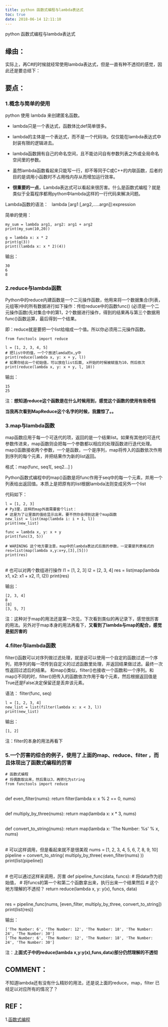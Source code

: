 ```yaml
---
title: python 函数式编程与lambda表达式
toc: true
date: 2018-06-14 12:11:10
---
```

python 函数式编程与lambda表达式

## 缘由：


实际上，再C#的时候就经常使用lambda表达式，但是一直有种不透彻的感觉，因此还是要总结下：


## 要点：




### 1.概念与简单的使用


















python 使用 lambda 来创建匿名函数。




  * lambda只是一个表达式，函数体比def简单很多。

  * lambda的主体是一个表达式，而不是一个代码块。仅仅能在lambda表达式中封装有限的逻辑进去。

  * lambda函数拥有自己的命名空间，且不能访问自有参数列表之外或全局命名空间里的参数。

  * 虽然lambda函数看起来只能写一行，却不等同于C或C++的内联函数，后者的目的是调用小函数时不占用栈内存从而增加运行效率。

  * **很重要的一点**，Lambda表达式可以看起来很厉害。什么是函数式编程？就是类似于全篇程序都用python中lambda这样的一行代码来解决问题。


Lambda函数的语法：   lambda [arg1 [,arg2,.....argn]]:expression

简单的使用：


















    my_sum = lambda arg1, arg2: arg1 + arg2
    print(my_sum(10,20))
    
    g = lambda x: x * 2
    print(g(3))
    print((lambda x: x * 2)(4))


输出：


    30
    6
    8




### 2.reduce与lambda函数


Python中的reduce内建函数是一个二元操作函数，他用来将一个数据集合(列表，元组等)中的所有数据进行如下操作：传给reduce中的函数func() (必须是一个二元操作函数)先对集合中的第1，2个数据进行操作，得到的结果再与第三个数据用func()函数运算，最后得到一个结果。

即：reduce就是要把一个list给缩成一个值。所以你必须用二元操作函数。


    from functools import reduce
    
    l = [1, 2, 3, 4, 5]
    # 把list中的值，一个个放进lamda的x,y中
    print(reduce(lambda x, y: x + y, l))
    # 如果你给出一个初始值，可以放在list后面, x开始的时候被赋值为10，然后依次
    print(reduce(lambda x, y: x + y, l, 10))


输出：


    15
    25


注：**想知道reduce这个函数是在什么时候用到，感觉这个函数的使用有些奇怪**

**当我再次看到MapReduce这个名字的时候，我震惊了。。**


### 3.map与lambda函数


map函数应用于每一个可迭代的项，返回的是一个结果list。如果有其他的可迭代参数传进来，map函数则会把每一个参数都以相应的处理函数进行迭代处理。map()函数接收两个参数，一个是函数，一个是序列，map将传入的函数依次作用到序列的每个元素，并把结果作为新的list返回。

格式：map(func, seq1[, seq2...] )

Python函数式编程中的map()函数是将func作用于seq中的每一个元素，并用一个列表给出返回值。本质上是把原有的list根据lambda法则变成另外一个list

代码如下：


    l = [1, 2, 3]
    # Py3里，这样的map外面需要套个list：
    # 这是为了让里面的值给显示出来，要不然你会得到这是个map函数
    new_list = list(map(lambda i: i + 1, l))
    print(new_list)
    
    func = lambda x, y: x + y
    print(func(3, 5))
    
    # WARINING 这个地方要注意，map中的lambda表达式后面的参数，一定要是列表格式的
    res=list(map(lambda x,y:x+y,[3],[5]))
    print(res)


​    
    # 也可以对两个数组进行操作
    l1 = [1, 2, 3]
    l2 = [2, 3, 4]
    res = list(map(lambda x1, x2: x1 + x2, l1, l2))
    print(res)



输出：


    [2, 3, 4]
    8
    [8]
    [3, 5, 7]


注：这种对于map的用法还是第一次见，下次看到类似的再记录下，感觉很厉害的用法。另外对于map本身的用法再看下，**又看到了lambda与map的配合，感觉是挺厉害的**


### 4.filter与lambda函数


filter()函数可以对序列做过滤处理，就是说可以使用一个自定的函数过滤一个序列，把序列的每一项传到自定义的过滤函数里处理，并返回结果做过滤。最终一次性返回过滤后的结果。 和map()类似，filter()也接收一个函数和一个序列。和map()不同的时，filter()把传入的函数依次作用于每个元素，然后根据返回值是True还是False决定保留还是丢弃该元素。

语法： filter(func, seq)


    l = [1, 2, 3, 4]
    new_list = list(filter(lambda x: x < 3, l))
    print(new_list)


输出：


    [1, 2]


注：filter的本身的用法再看下


### 5.一个厉害的综合的例子，使用了上面的map、reduce、filter ，而且体现出了函数式编程的厉害




    # 函数式编程
    # 将偶数取出来，然后乘以3，再转化为string
    from functools import reduce


​    
    def even_filter(nums):
        return filter(lambda x: x % 2 == 0, nums)


​    
    def multiply_by_three(nums):
        return map(lambda x: x * 3, nums)


​    
    def convert_to_string(nums):
        return map(lambda x: 'The Number: %s' % x, nums)


​    
    # 可以这样调用，但是看起来就不是很美观
    nums = [1, 2, 3, 4, 5, 6, 7, 8, 9, 10]
    pipeline = convert_to_string(
        multiply_by_three(
            even_filter(nums)
        ))
    print(list(pipeline))


​    
    # 也可以通过这样来调用，厉害
    def pipeline_func(data, funcs):
        # 将data作为初始值，
        # 将funcs的第一个和第二个函数拿出来，执行出来一个结果然后
        # 这个地方理解的不透彻？
        return reduce(lambda x, y: y(x), funcs, data)


​    
    res = pipeline_func(nums,
                        [even_filter, multiply_by_three, convert_to_string])
    print(list(res))


输出：


    ['The Number: 6', 'The Number: 12', 'The Number: 18', 'The Number: 24', 'The Number: 30']
    ['The Number: 6', 'The Number: 12', 'The Number: 18', 'The Number: 24', 'The Number: 30']


注：**上面式子中的reduce(lambda x,y:y(x),funs,data)部分仍然理解的不透彻**


## COMMENT：


不知道lambda还有没有什么精妙的用法，还是说上面的reduce，map，filter 已经足以对应所有的情况了？


## REF：


1.[函数式编程](https://coolshell.cn/articles/10822.html)
